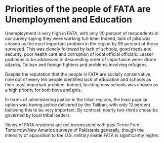 # Priorities of the people of FATA are Unemployment and Education

Unemployment is very high in FATA, with only 20 percent of respondents in our survey saying they were working full-time. Indeed, lack of jobs was chosen as the most important problem in the region by 95 percent of those surveyed. This was closely followed by lack of schools, good roads and security, poor health care and corruption of local official officials. Lesser problems to be addressed in descending order of importance were: drone attacks, Taliban and foreign fighters and problems involving refugees.

Despite the reputation that the people in FATA are socially conservative, nine out of every ten people identified lack of education and schools as their most important problem. Indeed, building new schools was chosen as a high priority for both boys and girls.

In terms of administering justice in the tribal regions, the least popular option was having justice delivered by the Taliban, with only 12 percent believing this to be very important. By contrast, nearly two-thirds chose be governed by local tribal leaders.

Views of FATA residents are not inconsistent with past Terror Free Tomorrow/New America surveys of Pakistanis generally, though the intensity of opposition to the U.S. military inside FATA is significantly higher.